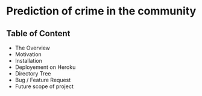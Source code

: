 # Prediction of crime in the community
## Table of Content
* The Overview 
* Motivation
* Installation
* Deployement on Heroku
* Directory Tree
* Bug / Feature Request
* Future scope of project

